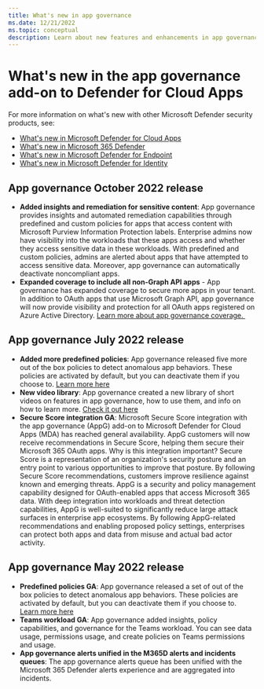 ```yaml
---
title: What's new in app governance
ms.date: 12/21/2022
ms.topic: conceptual
description: Learn about new features and enhancements in app governance
---
```


# What's new in the app governance add-on to Defender for Cloud Apps

For more information on what's new with other Microsoft Defender security products, see:
- [What's new in Microsoft Defender for Cloud Apps](release-notes.md)
- [What's new in Microsoft 365 Defender](/microsoft-365/security/defender/whats-new) 
- [What's new in Microsoft Defender for Endpoint](/microsoft-365/security/defender-endpoint/whats-new-in-microsoft-defender-endpoint) 
- [What's new in Microsoft Defender for Identity](/defender-for-identity/whats-new)


## App governance October 2022 release
- **Added insights and remediation for sensitive content**: App governance provides insights and automated remediation capabilities through predefined and custom policies for apps that access content with Microsoft Purview Information Protection labels. Enterprise admins now have visibility into the workloads that these apps access and whether they access sensitive data in these workloads. With predefined and custom policies, admins are alerted about apps that have attempted to access sensitive data. Moreover, app governance can automatically deactivate noncompliant apps.
- **Expanded coverage to include all non-Graph API apps** - App governance has expanded coverage to secure more apps in your tenant. In addition to OAuth apps that use Microsoft Graph API, app governance will now provide visibility and protection for all OAuth apps registered on Azure Active Directory. [Learn more about app governance coverage. ](/defender-cloud-apps/app-governance-secure-apps-access-non-graph-api)
## App governance July 2022 release
- **Added more predefined policies**: App governance released five more out of the box policies to detect anomalous app behaviors. These policies are activated by default, but you can deactivate them if you choose to. [Learn more here](app-governance-predefined-policies.md)
-  **New video library**: App governance created a new library of short videos on features in app governance, how to use them, and info on how to learn more. [Check it out here](https://youtube.com/playlist?list=PLyhj1WZ29G66k4F_OZeMkQymRGyqHwZVp)
- **Secure Score integration GA**: Microsoft Secure Score integration with the app governance (AppG) add-on to Microsoft Defender for Cloud Apps (MDA) has reached general availability. AppG customers will now receive recommendations in Secure Score, helping them secure their Microsoft 365 OAuth apps.
   Why is this integration important?
   Secure Score is a representation of an organization's security posture and an entry point to various opportunities to improve that posture. By following Secure Score recommendations, customers improve resilience against known and emerging threats.
   AppG is a security and policy management capability designed for OAuth-enabled apps that access Microsoft 365 data. With deep integration into workloads and threat detection capabilities, AppG is well-suited to significantly reduce large attack surfaces in enterprise app ecosystems. By following AppG-related recommendations and enabling proposed policy settings, enterprises can protect both apps and data from misuse and actual bad actor activity. 
## App governance May 2022 release
- **Predefined policies GA**: App governance released a set of out of the box policies to detect anomalous app behaviors. These policies are activated by default, but you can deactivate them if you choose to. [Learn more here](app-governance-predefined-policies.md)
-  **Teams workload GA**: App governance added insights, policy capabilities, and governance for the Teams workload. You can see data usage, permissions usage, and create policies on Teams permissions and usage.
-  **App governance alerts unified in the M365D alerts and incidents queues**: The app governance alerts queue has been unified with the Microsoft 365 Defender alerts experience and are aggregated into incidents. 
